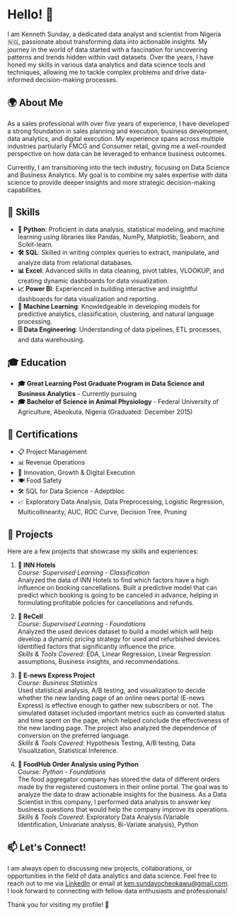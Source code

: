 # Hello! 👋

I am Kenneth Sunday, a dedicated data analyst and scientist from Nigeria 🇳🇬, passionate about transforming data into actionable insights. My journey in the world of data started with a fascination for uncovering patterns and trends hidden within vast datasets. Over the years, I have honed my skills in various data analytics and data science tools and techniques, allowing me to tackle complex problems and drive data-informed decision-making processes.

## 🌍 About Me

As a sales professional with over five years of experience, I have developed a strong foundation in sales planning and execution, business development, data analytics, and digital execution. My experience spans across multiple industries partiularly FMCG and Consumer retail, giving me a well-rounded perspective on how data can be leveraged to enhance business outcomes.

Currently, I am transitioning into the tech industry, focusing on Data Science and Business Analytics. My goal is to combine my sales expertise with data science to provide deeper insights and more strategic decision-making capabilities.

## 🔧 Skills

- **🐍 Python**: Proficient in data analysis, statistical modeling, and machine learning using libraries like Pandas, NumPy, Matplotlib, Seaborn, and Scikit-learn.
- **🛠 SQL**: Skilled in writing complex queries to extract, manipulate, and analyze data from relational databases.
- **📊 Excel**: Advanced skills in data cleaning, pivot tables, VLOOKUP, and creating dynamic dashboards for data visualization.
- **📈 Power BI**: Experienced in building interactive and insightful dashboards for data visualization and reporting.
- **🤖 Machine Learning**: Knowledgeable in developing models for predictive analytics, classification, clustering, and natural language processing.
- **🗄️ Data Engineering**: Understanding of data pipelines, ETL processes, and data warehousing.

## 🎓 Education

- **🎓 Great Learning Post Graduate Program in Data Science and Business Analytics** - Currently pursuing
- **🎓 Bachelor of Science in Animal Physiology** - Federal University of Agriculture, Abeokuta, Nigeria (Graduated: December 2015)

## 📜 Certifications

- 📋 Project Management
- 📊 Revenue Operations
- 🚀 Innovation, Growth & Digital Execution
- 🍽️ Food Safety
- 🛠 SQL for Data Science - Adeptbloc
- 📈 Exploratory Data Analysis, Data Preprocessing, Logistic Regression, Multicollinearity, AUC, ROC Curve, Decision Tree, Pruning

## 🌟 Projects

Here are a few projects that showcase my skills and experiences:

1. **🏨 INN Hotels**  
   *Course: Supervised Learning - Classification*  
   Analyzed the data of INN Hotels to find which factors have a high influence on booking cancellations. Built a predictive model that can predict which booking is going to be canceled in advance, helping in formulating profitable policies for cancellations and refunds.

2. **📱 ReCell**  
   *Course: Supervised Learning - Foundations*  
   Analyzed the used devices dataset to build a model which will help develop a dynamic pricing strategy for used and refurbished devices. Identified factors that significantly influence the price.  
   *Skills & Tools Covered*: EDA, Linear Regression, Linear Regression assumptions, Business insights, and recommendations.

3. **📰 E-news Express Project**  
   *Course: Business Statistics*  
   Used statistical analysis, A/B testing, and visualization to decide whether the new landing page of an online news portal (E-news Express) is effective enough to gather new subscribers or not. The simulated dataset included important metrics such as converted status and time spent on the page, which helped conclude the effectiveness of the new landing page. The project also analyzed the dependence of conversion on the preferred language.  
   *Skills & Tools Covered*: Hypothesis Testing, A/B testing, Data Visualization, Statistical Inference.

4. **🍔 FoodHub Order Analysis using Python**  
   *Course: Python - Foundations*  
   The food aggregator company has stored the data of different orders made by the registered customers in their online portal. The goal was to analyze the data to draw actionable insights for the business. As a Data Scientist in this company, I performed data analysis to answer key business questions that would help the company improve its operations.  
   *Skills & Tools Covered*: Exploratory Data Analysis (Variable Identification, Univariate analysis, Bi-Variate analysis), Python

## 📫 Let's Connect!

I am always open to discussing new projects, collaborations, or opportunities in the field of data analytics and data science. Feel free to reach out to me via [LinkedIn](https://www.linkedin.com/in/kennethsunday) or email at ken.sundayocheokawu@gmail.com. I look forward to connecting with fellow data enthusiasts and professionals!

Thank you for visiting my profile! 🌟
